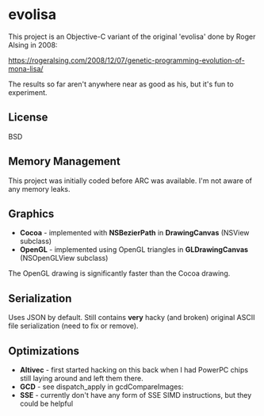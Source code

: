 evolisa
=======

This project is an Objective-C variant of the original 'evolisa' done by
Roger Alsing in 2008:

https://rogeralsing.com/2008/12/07/genetic-programming-evolution-of-mona-lisa/

The results so far aren't anywhere near as good as his, but it's fun to experiment.

License
-------
BSD

Memory Management
-----------------
This project was initially coded before ARC was available. I'm not aware of any memory leaks.

Graphics
--------
*  **Cocoa** - implemented with **NSBezierPath** in **DrawingCanvas** (NSView subclass)
*  **OpenGL** - implemented using OpenGL triangles in **GLDrawingCanvas** (NSOpenGLView subclass)

The OpenGL drawing is significantly faster than the Cocoa drawing.

Serialization
-------------
Uses JSON by default. Still contains **very** hacky (and broken) original ASCII file serialization (need to fix or remove).

Optimizations
-------------
*  **Altivec** - first started hacking on this back when I had PowerPC chips still
laying around and left them there.
*  **GCD** - see dispatch_apply in gcdCompareImages:
*  **SSE** - currently don't have any form of SSE SIMD instructions, but they could be helpful
